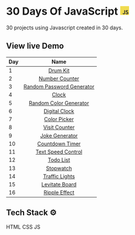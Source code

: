 # 30 Days Of JavaScript [<img src="https://raw.githubusercontent.com/github/explore/80688e429a7d4ef2fca1e82350fe8e3517d3494d/topics/javascript/javascript.png" alt="js logo" width="24">](https://developer.mozilla.org/en-US/docs/Web/JavaScript)

30 projects using Javascript created in 30 days.

## View live Demo

| Day |                                        Name                                        |
| --- | :--------------------------------------------------------------------------------: |
| 1   |              [Drum Kit](https://kunalsalunkhe12-drumkit.netlify.app)               |
| 2   |        [Number Counter](https://kunalsalunkhe12-numbercounter.netlify.app)         |
| 3   | [Random Password Generator](https://kunalsalunkhe12-passwordgenerator.netlify.app) |
| 4   |                 [Clock](https://kunalsalunkhe12-clock.netlify.app)                 |
| 5   |    [Random Color Generator](https://kunalsalunkhe12-colorgenerator.netlify.app)    |
| 6   |         [Digital Clock](https://kunalsalunkhe12-digitalclock.netlify.app/)         |
| 7   |          [Color Picker](https://kunalsalunkhe12-colorpicker.netlify.app/)          |
| 8   |         [Visit Counter](https://kunalsalunkhe12-viewcounter.netlify.app/)          |
| 9   |        [Joke Generator](https://kunalsalunkhe12-jokegenerator.netlify.app/)        |
| 10  |       [Countdown Timer](https://kunalsalunkhe12-countdowntimer.netlify.app/)       |
| 11  |    [Text Speed Control](https://kunalsalunkhe12-textspeedcontrol.netlify.app/)     |
| 12  |             [Todo List](https://kunalsalunkhe12-todolist.netlify.app/)             |
| 13  |             [Stopwatch](https://kunalsalukhe12-stopwatch.netlify.app/)             |
| 14  |        [Traffic Lights](https://kunalsalunkhe12-trafficlights.netlify.app/)        |
| 15  |        [Levitate Board](https://kunalsalunkhe12-levitateboard.netlify.app/)        |
| 16  |            [Ripple Effect](https://kunalsalunkhe12-ripple.netlify.app/)            |

## Tech Stack ⚙️

HTML CSS JS
